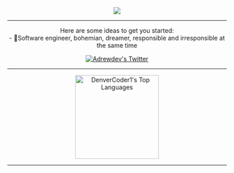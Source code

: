 <div align="center">
<a href="https://git.io/typing-svg">
    <img src="https://readme-typing-svg.herokuapp.com/?lines=Hello,+There!+👋;This+is+Andrey+Rdz....;Nice+to+meet+you!&center=true&size=30">
  </a>
 </div>
 
---
<div align="center">
<!--![Twitter Follow](https://img.shields.io/twitter/follow/Adrewdev?color=1DA1FE&logo=Twitter&style=flat-square)-->
   <p align="center">
Here are some ideas to get you started: <br>
- 🔭Software engineer, bohemian, dreamer, responsible and irresponsible at the same time
    </p>
      <a href="http://twitter.com/Adrewdev" target="_blank">
    <img src="https://img.shields.io/twitter/follow/Adrewdev?label=Twitter&logo=twitter&style=for-the-badge&color=1DA1F2" alt="Adrewdev's Twitter"/>
  </a>
</div>
 
---

<div align="center">
<a href="https://github.com/drewdev02/github-readme-stats"><img alt="DenverCoder1's Top Languages" src="https://github-readme-stats.vercel.app/api/top-langs/?username=drewdev02&langs_count=8&layout=compact&theme=react&hide_border=true&bg_color=1F222E&title_color=F85D7F&icon_color=F8D866&hide=Jupyter%20Notebook" height="192px"/></a>
</div>

---
